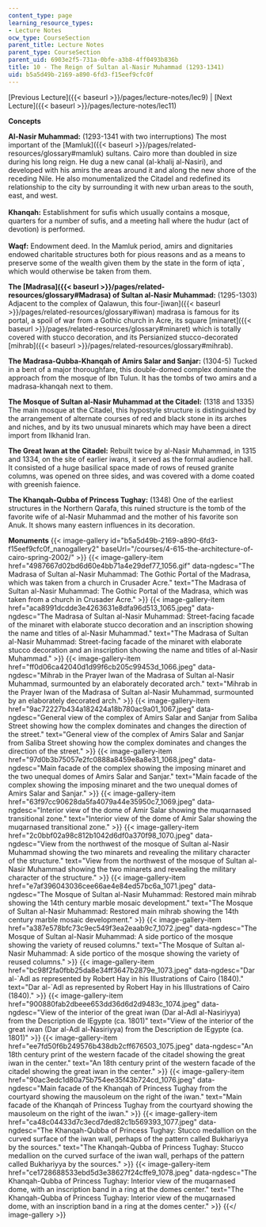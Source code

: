 ```yaml
---
content_type: page
learning_resource_types:
- Lecture Notes
ocw_type: CourseSection
parent_title: Lecture Notes
parent_type: CourseSection
parent_uid: 6903e2f5-731a-0bfe-a3b8-4ff0493b836b
title: 10 - The Reign of Sultan al-Nasir Muhammad (1293-1341)
uid: b5a5d49b-2169-a890-6fd3-f15eef9cfc0f
---
```


[Previous Lecture]({{< baseurl >}}/pages/lecture-notes/lec9) | [Next Lecture]({{< baseurl >}}/pages/lecture-notes/lec11)

**Concepts**

**Al-Nasir Muhammad:** (1293-1341 with two interruptions) The most important of the [Mamluk]({{< baseurl >}}/pages/related-resources/glossary#mamluk) sultans. Cairo more than doubled in size during his long reign. He dug a new canal (al-khalij al-Nasiri), and developed with his amirs the areas around it and along the new shore of the receding Nile. He also monumentalized the Citadel and redefined its relationship to the city by surrounding it with new urban areas to the south, east, and west.  
       
**Khanqah:** Establishment for sufis which usually contains a mosque, quarters for a number of sufis, and a meeting hall where the hudur (act of devotion) is performed.  
       
**Waqf:** Endowment deed. In the Mamluk period, amirs and dignitaries endowed charitable structures both for pious reasons and as a means to preserve some of the wealth given them by the state in the form of iqta&grave;, which would otherwise be taken from them.

**The [Madrasa]({{< baseurl >}}/pages/related-resources/glossary#Madrasa) of Sultan al-Nasir Muhammad:** (1295-1303) Adjacent to the complex of Qalawun, this four-[iwan]({{< baseurl >}}/pages/related-resources/glossary#iwan) madrasa is famous for its portal, a spoil of war from a Gothic church in Acre, its square [minaret]({{< baseurl >}}/pages/related-resources/glossary#minaret) which is totally covered with stucco decoration, and its Persianized stucco-decorated [mihrab]({{< baseurl >}}/pages/related-resources/glossary#mihrab).

**The Madrasa-Qubba-Khanqah of Amirs Salar and Sanjar:** (1304-5) Tucked in a bent of a major thoroughfare, this double-domed complex dominate the approach from the mosque of Ibn Tulun. It has the tombs of two amirs and a madrasa-khanqah next to them.

**The Mosque of Sultan al-Nasir Muhammad at the Citadel:** (1318 and 1335) The main mosque at the Citadel, this hypostyle structure is distinguished by the arrangement of alternate courses of red and black stone in its arches and niches, and by its two unusual minarets which may have been a direct import from Ilkhanid Iran.

**The Great Iwan at the Citadel:** Rebuilt twice by al-Nasir Muhammad, in 1315 and 1334, on the site of earlier iwans, it served as the formal audience hall. It consisted of a huge basilical space made of rows of reused granite columns, was opened on three sides, and was covered with a dome coated with greenish faience.

**The Khanqah-Qubba of Princess Tughay:** (1348) One of the earliest structures in the Northern Qarafa, this ruined structure is the tomb of the favorite wife of al-Nasir Muhammad and the mother of his favorite son Anuk. It shows many eastern influences in its decoration.

**Monuments**
{{< image-gallery id="b5a5d49b-2169-a890-6fd3-f15eef9cfc0f_nanogallery2" baseUrl="/courses/4-615-the-architecture-of-cairo-spring-2002/" >}}
{{< image-gallery-item href="4987667d02bd6d60e4bb71a4e29def77_1056.gif" data-ngdesc="The Madrasa of Sultan al-Nasir Muhammad: The Gothic Portal of the Madrasa, which was taken from a church in Crusader Acre." text="The Madrasa of Sultan al-Nasir Muhammad: The Gothic Portal of the Madrasa, which was taken from a church in Crusader Acre." >}}
{{< image-gallery-item href="aca8991dcdde3e4263631e8dfa96d513_1065.jpeg" data-ngdesc="The Madrasa of Sultan al-Nasir Muhammad: Street-facing facade of the minaret with elaborate stucco decoration and an inscription showing the name and titles of al-Nasir Muhammad." text="The Madrasa of Sultan al-Nasir Muhammad: Street-facing facade of the minaret with elaborate stucco decoration and an inscription showing the name and titles of al-Nasir Muhammad." >}}
{{< image-gallery-item href="ff0d06ca42040d1d99f6cb205c99453d_1066.jpeg" data-ngdesc="Mihrab in the Prayer Iwan of the Madrasa of Sultan al-Nasir Muhammad, surmounted by an elaborately decorated arch." text="Mihrab in the Prayer Iwan of the Madrasa of Sultan al-Nasir Muhammad, surmounted by an elaborately decorated arch." >}}
{{< image-gallery-item href="9ac72227b434a182424a18b780ac9a01_1067.jpeg" data-ngdesc="General view of the complex of Amirs Salar and Sanjar from Saliba Street showing how the complex dominates and changes the direction of the street." text="General view of the complex of Amirs Salar and Sanjar from Saliba Street showing how the complex dominates and changes the direction of the street." >}}
{{< image-gallery-item href="97d0b3b75057e2fc0888a8459e8a8e31_1068.jpeg" data-ngdesc="Main facade of the complex showing the imposing minaret and the two unequal domes of Amirs Salar and Sanjar." text="Main facade of the complex showing the imposing minaret and the two unequal domes of Amirs Salar and Sanjar." >}}
{{< image-gallery-item href="63f97cc90628da5fa4079a44e35950c7_1069.jpeg" data-ngdesc="Interior view of the dome of Amir Salar showing the muqarnased transitional zone." text="Interior view of the dome of Amir Salar showing the muqarnased transitional zone." >}}
{{< image-gallery-item href="2c0bbf02a98c812b1042d6df0a370f98_1070.jpeg" data-ngdesc="View from the northwest of the mosque of Sultan al-Nasir Muhammad showing the two minarets and revealing the military character of the structure." text="View from the northwest of the mosque of Sultan al-Nasir Muhammad showing the two minarets and revealing the military character of the structure." >}}
{{< image-gallery-item href="e7af396043036cee66ae4e84ed57bc6a_1071.jpeg" data-ngdesc="The Mosque of Sultan al-Nasir Muhammad: Restored main mihrab showing the 14th century marble mosaic development." text="The Mosque of Sultan al-Nasir Muhammad: Restored main mihrab showing the 14th century marble mosaic development." >}}
{{< image-gallery-item href="a387e578bfc73c9ec549f3ea2eaab9c7_1072.jpeg" data-ngdesc="The Mosque of Sultan al-Nasir Muhammad: A side portico of the mosque showing the variety of reused columns." text="The Mosque of Sultan al-Nasir Muhammad: A side portico of the mosque showing the variety of reused columns." >}}
{{< image-gallery-item href="bc98f2fa0fbb25da8e34ff3647b2879e_1073.jpeg" data-ngdesc="Dar al-&grave;Adl as represented by Robert Hay in his Illustrations of Cairo (1840)." text="Dar al-&grave;Adl as represented by Robert Hay in his Illustrations of Cairo (1840)." >}}
{{< image-gallery-item href="900880fab2dbeee653dd36d6d2d9483c_1074.jpeg" data-ngdesc="View of the interior of the great iwan (Dar al-Adl al-Nasiriyya) from the Description de lEgypte (ca. 1801)" text="View of the interior of the great iwan (Dar al-Adl al-Nasiriyya) from the Description de lEgypte (ca. 1801)" >}}
{{< image-gallery-item href="ee7fd50f6b249576b438db2cff676503_1075.jpeg" data-ngdesc="An 18th century print of the western facade of the citadel showing the great iwan in the center." text="An 18th century print of the western facade of the citadel showing the great iwan in the center." >}}
{{< image-gallery-item href="90ac3edc1d80a75b754ee35f43b724cd_1076.jpeg" data-ngdesc="Main facade of the Khanqah of Princess Tughay from the courtyard showing the mausoleum on the right of the iwan." text="Main facade of the Khanqah of Princess Tughay from the courtyard showing the mausoleum on the right of the iwan." >}}
{{< image-gallery-item href="ca48c04433d7c3ecd7ded82c1b569393_1077.jpeg" data-ngdesc="The Khanqah-Qubba of Princess Tughay: Stucco medallion on the curved surface of the iwan wall, perhaps of the pattern called Bukhariyya by the sources." text="The Khanqah-Qubba of Princess Tughay: Stucco medallion on the curved surface of the iwan wall, perhaps of the pattern called Bukhariyya by the sources." >}}
{{< image-gallery-item href="ce1728688533ebd5d3e38627f24cffe9_1078.jpeg" data-ngdesc="The Khanqah-Qubba of Princess Tughay: Interior view of the muqarnased dome, with an inscription band in a ring at the domes center." text="The Khanqah-Qubba of Princess Tughay: Interior view of the muqarnased dome, with an inscription band in a ring at the domes center." >}}
{{</ image-gallery >}}